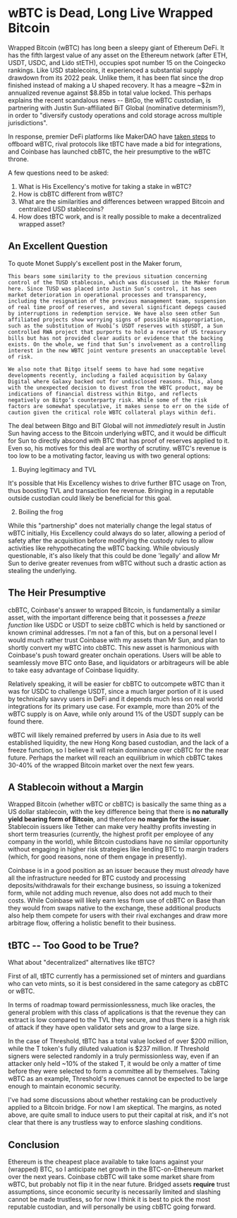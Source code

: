 # wBTC is Dead, Long Live Wrapped Bitcoin

Wrapped Bitcoin (wBTC) has long been a sleepy giant of Ethereum DeFi. It has the fifth largest value of any asset on the Ethereum network (after ETH, USDT, USDC, and Lido stETH), occupies spot number 15 on the Coingecko rankings. Like USD stablecoins, it experienced a substantial supply drawdown from its 2022 peak. Unlike them, it has been flat since the drop finished instead of making a U shaped recovery. It has a meagre ~$2m in annualized revenue against $8.85b in total value locked. This perhaps explains the recent scandalous news -- BitGo, the wBTC custodian, is partnering with Justin Sun-affiliated BiT Global (nominative determinism?), in order to "diversify custody operations and cold storage across multiple jurisdictions".

In response, premier DeFi platforms like MakerDAO have [taken steps](https://forum.makerdao.com/t/wbtc-changes-and-risk-mitigation-10-august-2024/24844) to offboard wBTC, rival protocols like tBTC have made a bid for integrations, and Coinbase has launched cbBTC, the heir presumptive to the wBTC throne.

A few questions need to be asked:

1. What is His Excellency's motive for taking a stake in wBTC?
2. How is cbBTC different from wBTC?
3. What are the similarities and differences between wrapped Bitcoin and centralized USD stablecoins?
4. How does tBTC work, and is it really possible to make a decentralized wrapped asset?

## An Excellent Question

To quote Monet Supply's excellent post in the Maker forum,

```
This bears some similarity to the previous situation concerning control of the TUSD stablecoin, which was discussed in the Maker forum here. Since TUSD was placed into Justin Sun’s control, it has seen market deterioration in operational processes and transparency, including the resignation of the previous management team, suspension of real time proof of reserves, and several significant depegs caused by interruptions in redemption service. We have also seen other Sun affiliated projects show worrying signs of possible misappropriation, such as the substitution of Huobi’s USDT reserves with stUSDT, a Sun controlled RWA project that purports to hold a reserve of US treasury bills but has not provided clear audits or evidence that the backing exists. On the whole, we find that Sun’s involvement as a controlling interest in the new WBTC joint venture presents an unacceptable level of risk.

We also note that Bitgo itself seems to have had some negative developments recently, including a failed acquisition by Galaxy Digital where Galaxy backed out for undisclosed reasons. This, along with the unexpected decision to divest from the WBTC product, may be indications of financial distress within Bitgo, and reflects negatively on Bitgo’s counterparty risk. While some of the risk factors are somewhat speculative, it makes sense to err on the side of caution given the critical role WBTC collateral plays within defi.
```

The deal between Bitgo and BiT Global will not *immediately* result in Justin Sun having access to the Bitcoin underlying wBTC, and it would be difficult for Sun to directly abscond with BTC that has proof of reserves applied to it. Even so, his motives for this deal are worthy of scrutiny. wBTC's revenue is too low to be a motivating factor, leaving us with two general options:

1. Buying legitimacy and TVL

It's possible that His Excellency wishes to drive further BTC usage on Tron, thus boosting TVL and transaction fee revenue. Bringing in a reputable outside custodian could likely be beneficial for this goal.

2. Boiling the frog

While this "partnership" does not materially change the legal status of wBTC initially, His Excellency could always do so later, allowing a period of safety after the acquisition before modifying the custody rules to allow activities like rehypothecating the wBTC backing. While obviously questionable, it's also likely that this could be done 'legally' and allow Mr Sun to derive greater revenues from wBTC without such a drastic action as stealing the underlying. 

## The Heir Presumptive

cbBTC, Coinbase's answer to wrapped Bitcoin, is fundamentally a similar asset, with the important difference being that it possesses a *freeze function* like USDC or USDT to seize cbBTC which is held by sanctioned or known criminal addresses. I'm not a fan of this, but on a personal level I would much rather trust Coinbase with my assets than Mr Sun, and plan to shortly convert my wBTC into cbBTC. This new asset is harmonious with Coinbase's push toward greater onchain operations. Users will be able to seamlessly move BTC onto Base, and liquidators or arbitrageurs will be able to take easy advantage of Coinbase liquidity.

Relatively speaking, it will be easier for cbBTC to outcompete wBTC than it was for USDC to challenge USDT, since a much larger portion of it is used by technically savvy users in DeFi and it depends much less on real world integrations for its primary use case. For example, more than 20% of the wBTC supply is on Aave, while only around 1% of the USDT supply can be found there.

wBTC will likely remained preferred by users in Asia due to its well established liquidity, the new Hong Kong based custodian, and the lack of a freeze function, so I believe it will retain dominance over cbBTC for the near future. Perhaps the market will reach an equilibrium in which cbBTC takes 30-40% of the wrapped Bitcoin market over the next few years.

## A Stablecoin without a Margin

Wrapped Bitcoin (whether wBTC or cbBTC) is basically the same thing as a US dollar stablecoin, with the key difference being that there is **no naturally yield bearing form of Bitcoin**, and therefore **no margin for the issuer**. Stablecoin issuers like Tether can make very healthy profits investing in short term treasuries (currently, the highest profit per employee of any company in the world), while Bitcoin custodians have no similar opportunity without engaging in higher risk strategies like lending BTC to margin traders (which, for good reasons, none of them engage in presently).

Coinbase is in a good position as an issuer because they must *already* have all the infrastructure needed for BTC custody and processing deposits/withdrawals for their exchange business, so issuing a tokenized form, while not adding much revenue, also does not add much to their costs. While Coinbase will likely earn less from use of cbBTC on Base than they would from swaps native to the exchange, these additional products also help them compete for users with their rival exchanges and draw more arbitrage flow, offering a holistic benefit to their business.

## tBTC -- Too Good to be True?

What about "decentralized" alternatives like tBTC?

First of all, tBTC currently has a permissioned set of minters and guardians who can veto mints, so it is best considered in the same category as cbBTC or wBTC.

In terms of roadmap toward permissionlessness, much like oracles, the general problem with this class of applications is that the revenue they can extract is low compared to the TVL they secure, and thus there is a high risk of attack if they have open validator sets and grow to a large size.

In the case of Threshold, tBTC has a total value locked of over $200 million, while the T token's fully diluted valuation is $237 million. If Threshold signers were selected randomly in a truly permissionless way, even if an attacker only held ~10% of the staked T, it would be only a matter of time before they were selected to form a committee all by themselves. Taking wBTC as an example, Threshold's revenues cannot be expected to be large enough to maintain economic security.

I've had some discussions about whether restaking can be productively applied to a Bitcoin bridge. For now I am skeptical. The margins, as noted above, are quite small to induce users to put their capital at risk, and it's not clear that there is any trustless way to enforce slashing conditions.

## Conclusion

Ethereum is the cheapest place available to take loans against your (wrapped) BTC, so I anticipate net growth in the BTC-on-Ethereum market over the next years. Coinbase cbBTC will take some market share from wBTC, but probably not flip it in the near future. Bridged assets **require** trust assumptions, since economic security is necessarily limited and slashing cannot be made trustless, so for now I think it is best to pick the most reputable custodian, and will personally be using cbBTC going forward.